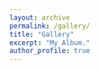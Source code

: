 ```yaml
---
layout: archive
permalink: /gallery/
title: "Gallery"
excerpt: "My Album."
author_profile: true
---
```

